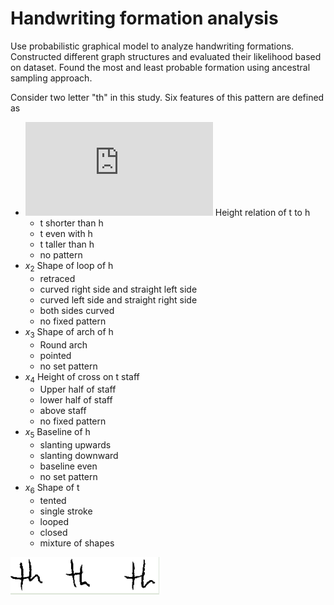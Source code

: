 # Handwriting formation analysis

Use probabilistic graphical model to analyze handwriting formations. Constructed different graph structures and evaluated their likelihood based on dataset. Found the most and least probable formation using ancestral sampling approach.

Consider two letter "th" in this study. Six features of this pattern are defined as
- ![equation](http://www.sciweavers.org/tex2img.php?eq=x_%7B1%7D&bc=White&fc=Black&im=jpg&fs=12&ff=arev&edit=0) Height relation of t to h
  - t shorter than h
  - t even with h
  - t taller than h
  - no pattern
- $x_2$ Shape of loop of h
  - retraced
  - curved right side and straight left side
  - curved left side and straight right side
  - both sides curved
  - no fixed pattern
- $x_3$ Shape of arch of h
  - Round arch
  - pointed
  - no set pattern
- $x_4$ Height of cross on t staff
  - Upper half of staff
  - lower half of staff
  - above staff
  - no fixed pattern
- $x_5$ Baseline of h
  - slanting upwards
  - slanting downward
  - baseline even
  - no set pattern
- $x_6$ Shape of t
  - tented
  - single stroke
  - looped
  - closed
  - mixture of shapes

![](figures/th_1.png)
